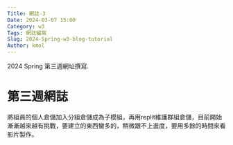 ```yaml
---
Title: 網誌-3
Date: 2024-03-07 15:00
Category: w3
Tags: 網誌編寫
Slug: 2024-Spring-w3-blog-tutorial
Author: kmol
---
```


2024 Spring 第三週網址撰寫.

<!-- PELICAN_END_SUMMARY -->

# 第三週網誌
將組員的個人倉儲加入分組倉儲成為子模組，再用replit維護群組倉儲，目前開始漸漸越來越有挑戰，要建立的東西蠻多的，稍微跟不上進度，要用多餘的時間來看影片製作。